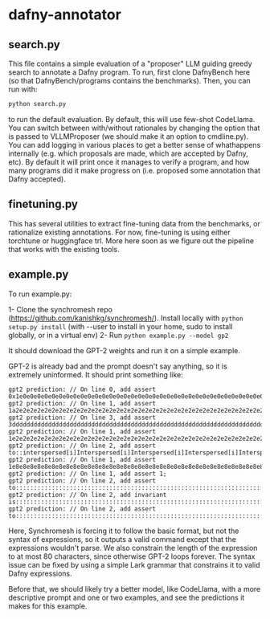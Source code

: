 # dafny-annotator

## search.py

This file contains a simple evaluation of a "proposer" LLM guiding greedy search to annotate a Dafny program. 
To run, first clone DafnyBench here (so that DafnyBench/programs contains the benchmarks). Then, you can run with:

```sh
python search.py
```

to run the default evaluation. By default, this will use few-shot CodeLlama. You can switch between with/without rationales by changing the option that is passed to VLLMProposer (we should make it an option to cmdline.py). You can add logging in various places to get a better sense of whathappens internally (e.g. which proposals are made, which are accepted by Dafny, etc). By default it will print once it manages to verify a program, and how many programs did it make progress on (i.e. proposed some annotation that Dafny accepted).

## finetuning.py

This has several utilities to extract fine-tuning data from the benchmarks, or rationalize existing annotations. For now, fine-tuning is using either torchtune or huggingface trl. More here soon as we figure out the pipeline that works with the existing tools.

## example.py

To run example.py:

1- Clone the synchromesh repo (https://github.com/kanishkg/synchromesh/). Install locally with `python setup.py install` (with --user to install in your home, sudo to install globally, or in a virtual env)
2- Run `python example.py --model gp2`

It should download the GPT-2 weights and run it on a simple example.

GPT-2 is already bad and the prompt doesn't say anything, so it is extremely uninformed. It should print something like:

``` text
gpt2 prediction: // On line 0, add assert 0x1e0e0e0e0e0e0e0e0e0e0e0e0e0e0e0e0e0e0e0e0e0e0e0e0e0e0e0e0e0e0e0e0e0e0e0e0e0e0e;
gpt2 prediction: // On line 1, add assert 1a2e2e2e2e2e2e2e2e2e2e2e2e2e2e2e2e2e2e2e2e2e2e2e2e2e2e2e2e2e2e2e2e2e2e2e2e2e2e2e;
gpt2 prediction: // On line 3, add assert 3ddddddddddddddddddddddddddddddddddddddddddddddddddddddddddddddddddddddddddddddd;
gpt2 prediction: // On line 1, add assert 1e2e2e2e2e2e2e2e2e2e2e2e2e2e2e2e2e2e2e2e2e2e2e2e2e2e2e2e2e2e2e2e2e2e2e2e2e2e2e2e;
gpt2 prediction: // On line 2, add assert to::interspersed[i]Interspersed[i]Interspersed[i]Interspersed[i]Interspersed[i]S;
gpt2 prediction: // On line 1, add assert 1e8e8e8e8e8e8e8e8e8e8e8e8e8e8e8e8e8e8e8e8e8e8e8e8e8e8e8e8e8e8e8e8e8e8e8e8e8e8e8e;
gpt2 prediction: // On line 1, add assert 1;
gpt2 prediction: // On line 2, add assert to::::::::::::::::::::::::::::::::::::::::::::::::::::::::::::::::::::::::::::::;
gpt2 prediction: // On line 2, add invariant is::::::::::::::::::::::::::::::::::::::::::::::::::::::::::::::::::::::::::::::;
gpt2 prediction: // On line 2, add assert to::::::::::::::::::::::::::::::::::::::::::::::::::::::::::::::::::::::::::::::;
```

Here, Synchromesh is forcing it to follow the basic format, but not the syntax of expressions, so it outputs a valid command except that the expressions wouldn't parse. We also constrain the length of the expression to at most 80 characters, since otherwise GPT-2 loops forever. The syntax issue can be fixed by using a simple Lark grammar that constrains it to valid Dafny expressions.

Before that, we should likely try a better model, like CodeLlama, with a more descriptive prompt and one or two examples, and see the predictions it makes for this example.
